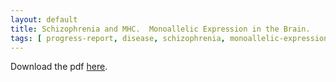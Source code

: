 ```yaml
---
layout: default
title: Schizophrenia and MHC.  Monoallelic Expression in the Brain.
tags: [ progress-report, disease, schizophrenia, monoallelic-expression, genetic-association ]
---
```


Download the pdf [here].

[here]: https://www.dropbox.com/s/mlq7vjoecdxygx4/2016-02-02-labmeeting.pdf?dl=0
